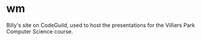 # wm
Billy's site on CodeGuild, used to host the presentations for the Villiers Park Computer Science course.
